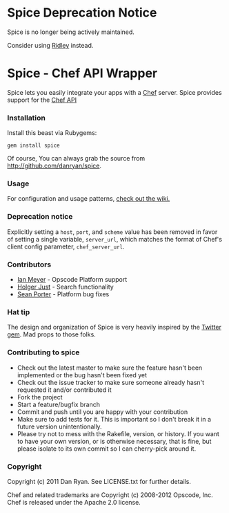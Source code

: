 # Spice Deprecation Notice

Spice is no longer being actively maintained.

Consider using [Ridley](https://github.com/RiotGames/ridley) instead.

# Spice - Chef API Wrapper

Spice lets you easily integrate your apps with a [Chef](http://opscode.com/chef) server. Spice provides support for the [Chef API](http://wiki.opscode.com/display/chef/Server+API)

### Installation

Install this beast via Rubygems:

    gem install spice
    
Of course, You can always grab the source from http://github.com/danryan/spice.

### Usage

For configuration and usage patterns, [check out the wiki.](https://github.com/danryan/spice/wiki)

### Deprecation notice

Explicitly setting a `host`, `port`, and `scheme` value has been removed in favor of setting a single variable, `server_url`, which matches the format of Chef's client config parameter, `chef_server_url`.

### Contributors

* [Ian Meyer](https://github.com/imeyer) - Opscode Platform support
* [Holger Just](https://github.com/meineerde) - Search functionality
* [Sean Porter](https://github.com/portertech) - Platform bug fixes

### Hat tip

The design and organization of Spice is very heavily inspired by the [Twitter gem](http://github.com/jnunemaker/twitter). Mad props to those folks.

### Contributing to spice
 
* Check out the latest master to make sure the feature hasn't been implemented or the bug hasn't been fixed yet
* Check out the issue tracker to make sure someone already hasn't requested it and/or contributed it
* Fork the project
* Start a feature/bugfix branch
* Commit and push until you are happy with your contribution
* Make sure to add tests for it. This is important so I don't break it in a future version unintentionally.
* Please try not to mess with the Rakefile, version, or history. If you want to have your own version, or is otherwise necessary, that is fine, but please isolate to its own commit so I can cherry-pick around it.

### Copyright

Copyright (c) 2011 Dan Ryan. See LICENSE.txt for
further details.

Chef and related trademarks are Copyright (c) 2008-2012 Opscode, Inc. Chef is released under the Apache 2.0 license.
